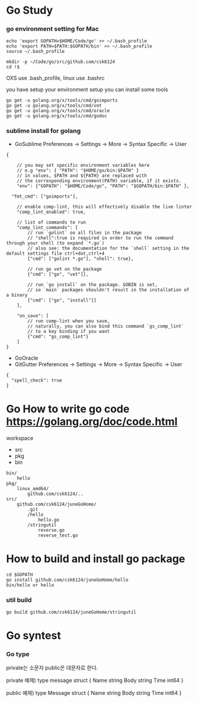 # Go Study 


### go environment setting for Mac
```
echo 'export GOPATH=$HOME/Code/go' >> ~/.bash_profile
echo 'export PATH=$PATH:$GOPATH/bin' >> ~/.bash_profile
source ~/.bash_profile

mkdir -p ~/Code/go/src/github.com/csk6124
cd !$
```

OXS use .bash_profile, linux use .bashrc

you have setup your environment setup you can install some tools
```
go get -u golang.org/x/tools/cmd/goimports
go get -u golang.org/x/tools/cmd/vet
go get -u golang.org/x/tools/cmd/oracle
go get -u golang.org/x/tools/cmd/godoc
```

### sublime install for golang 
* GoSublime
Preferences -> Settings -> More -> Syntax Specific -> User
```
{

	// you may set specific environment variables here
	// e.g "env": { "PATH": "$HOME/go/bin:$PATH" }
	// in values, $PATH and ${PATH} are replaced with
	// the corresponding environment(PATH) variable, if it exists.
	"env": {"GOPATH": "$HOME/Code/go", "PATH": "$GOPATH/bin:$PATH" },

  "fmt_cmd": ["goimports"],

	// enable comp-lint, this will effectively disable the live linter
	"comp_lint_enabled": true,

	// list of commands to run
	"comp_lint_commands": [
	    // run `golint` on all files in the package
	    // "shell":true is required in order to run the command through your shell (to expand `*.go`)
	    // also see: the documentation for the `shell` setting in the default settings file ctrl+dot,ctrl+4
	    {"cmd": ["golint *.go"], "shell": true},

	    // run go vet on the package
	    {"cmd": ["go", "vet"]},

	    // run `go install` on the package. GOBIN is set,
	    // so `main` packages shouldn't result in the installation of a binary
	    {"cmd": ["go", "install"]}
	],

	"on_save": [
	    // run comp-lint when you save,
	    // naturally, you can also bind this command `gs_comp_lint`
	    // to a key binding if you want
	    {"cmd": "gs_comp_lint"}
	]
}
```

* GoOracle
* GitGutter
Preferences -> Settings -> More -> Syntax Specific -> User
```
{
  "spell_check": true
}

```

# Go How to write go code  https://golang.org/doc/code.html
workspace
* src
* pkg
* bin

```
bin/
	hello
pkg/
	linux_amd64/
		github.com/csk6124/..
src/
	github.com/csk6124/juneGoHome/
		.git
		/hello
			hello.go
		/stringutil
			reverse.go
			reverse_test.go
```


# How to build and install go package
```
cd $GOPATH
go install github.com/csk6124/juneGoHome/hello
bin/hello or hello
```

### util build
```
go build github.com/csk6124/juneGoHome/stringutil
```


# Go syntest

### Go type
private는 소문자
public은 대문자로 한다.

private 예제)
type message struct {
    Name string
    Body string
    Time int64
}

public 예제)
type Message struct {
    Name string
    Body string
    Time int64
}




